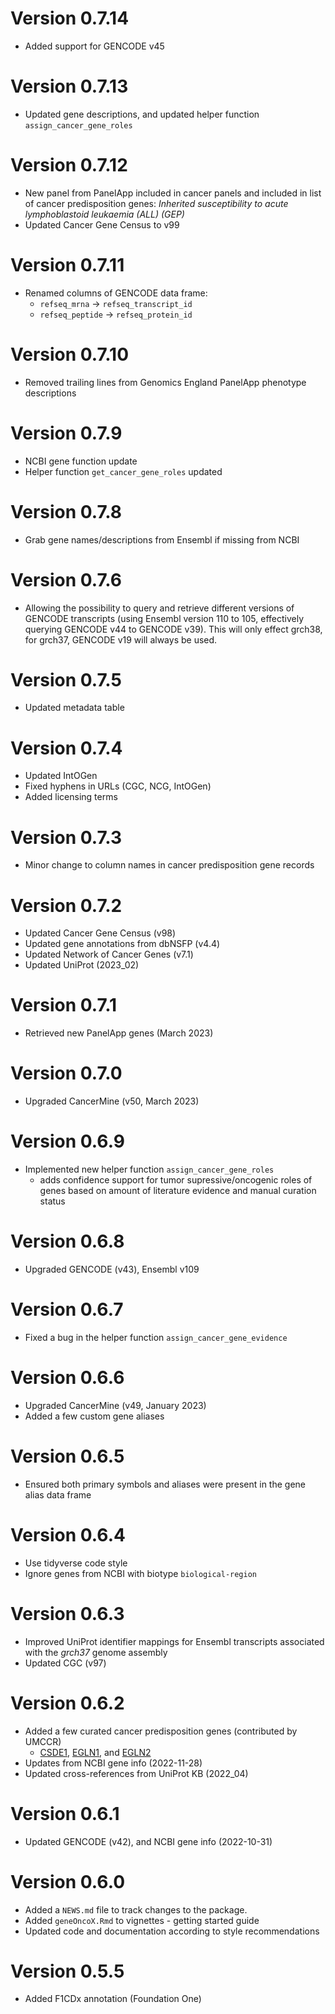 # Version 0.7.14

- Added support for GENCODE v45

# Version 0.7.13

- Updated gene descriptions, and updated helper function `assign_cancer_gene_roles`

# Version 0.7.12

- New panel from PanelApp included in cancer panels and included in list of cancer predisposition genes: _Inherited susceptibility to acute lymphoblastoid leukaemia (ALL) (GEP)_
- Updated Cancer Gene Census to v99

# Version 0.7.11

* Renamed columns of GENCODE data frame: 
     - `refseq_mrna` -> `refseq_transcript_id` 
     - `refseq_peptide` -> `refseq_protein_id`

# Version 0.7.10

* Removed trailing lines from Genomics England PanelApp
phenotype descriptions

# Version 0.7.9

* NCBI gene function update
* Helper function `get_cancer_gene_roles` updated

# Version 0.7.8

* Grab gene names/descriptions from Ensembl if missing from NCBI

# Version 0.7.6

* Allowing the possibility to query and retrieve different versions of GENCODE transcripts (using Ensembl version 110 to 105, effectively querying GENCODE v44 to GENCODE v39). This will only
effect grch38, for grch37, GENCODE v19 will always be used.

# Version 0.7.5

* Updated metadata table

# Version 0.7.4

* Updated IntOGen
* Fixed hyphens in URLs (CGC, NCG, IntOGen)
* Added licensing terms

# Version 0.7.3

* Minor change to column names in cancer predisposition gene records

# Version 0.7.2

* Updated Cancer Gene Census (v98)
* Updated gene annotations from dbNSFP (v4.4)
* Updated Network of Cancer Genes (v7.1)
* Updated UniProt (2023_02)

# Version 0.7.1

* Retrieved new PanelApp genes (March 2023)

# Version 0.7.0

* Upgraded CancerMine (v50, March 2023)

# Version 0.6.9

* Implemented new helper function `assign_cancer_gene_roles`
   - adds confidence support for tumor supressive/oncogenic roles of genes
     based on amount of literature evidence and manual curation status

# Version 0.6.8

* Upgraded GENCODE (v43), Ensembl v109

# Version 0.6.7

* Fixed a bug in the helper function `assign_cancer_gene_evidence`

# Version 0.6.6

* Upgraded CancerMine (v49, January 2023)
* Added a few custom gene aliases

# Version 0.6.5

* Ensured both primary symbols and aliases were present
in the gene alias data frame

# Version 0.6.4

* Use tidyverse code style
* Ignore genes from NCBI with biotype `biological-region`

# Version 0.6.3
  
* Improved UniProt identifier mappings for Ensembl transcripts
associated with the _grch37_ genome assembly
* Updated CGC (v97)

# Version 0.6.2

* Added a few curated cancer predisposition genes (contributed by UMCCR)
   * [CSDE1](https://www.ncbi.nlm.nih.gov/gene/7812), 
   [EGLN1](https://www.ncbi.nlm.nih.gov/gene/54583), 
   and [EGLN2](https://www.ncbi.nlm.nih.gov/gene/112398)
* Updates from NCBI gene info (2022-11-28)
* Updated cross-references from UniProt KB (2022_04)

# Version 0.6.1

* Updated GENCODE (v42), and NCBI gene info (2022-10-31)

# Version 0.6.0

* Added a `NEWS.md` file to track changes to the package.
* Added `geneOncoX.Rmd` to vignettes - getting started guide
* Updated code and documentation according to style
recommendations

# Version 0.5.5

* Added F1CDx annotation (Foundation One)

